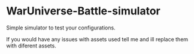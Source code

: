 # WarUniverse-Battle-simulator
Simple simulator to test your configurations.

If you would have any issues with assets used tell me and ill replace them with diferent assets.
